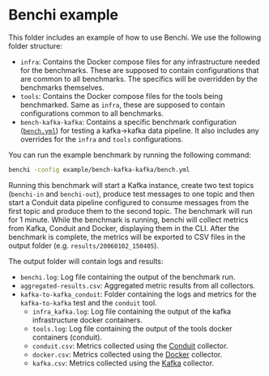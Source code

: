 # Benchi example

This folder includes an example of how to use Benchi. We use the following
folder structure:

- `infra`: Contains the Docker compose files for any infrastructure needed for
  the benchmarks. These are supposed to contain configurations that are common
  to all benchmarks. The specifics will be overridden by the benchmarks
  themselves.
- `tools`: Contains the Docker compose files for the tools being benchmarked.
  Same as `infra`, these are supposed to contain configurations common to all
  benchmarks.
- `bench-kafka-kafka`: Contains a specific benchmark configuration
  ([`bench.yml`](./bench-kafka-kafka/bench.yml)) for testing a kafka->kafka
  data pipeline. It also includes any overrides for the `infra` and `tools`
  configurations.

You can run the example benchmark by running the following command:

```sh
benchi -config example/bench-kafka-kafka/bench.yml
```

Running this benchmark will start a Kafka instance, create two test topics
(`benchi-in` and `benchi-out`), produce test messages to one topic and then
start a Conduit data pipeline configured to consume messages from the first
topic and produce them to the second topic. The benchmark will run for 1 minute.
While the benchmark is running, benchi will collect metrics from Kafka, Conduit
and Docker, displaying them in the CLI. After the benchmark is complete, the
metrics will be exported to CSV files in the output folder (e.g.
`results/20060102_150405`).

The output folder will contain logs and results:

- `benchi.log`: Log file containing the output of the benchmark run.
- `aggregated-results.csv`: Aggregated metric results from all collectors.
- `kafka-to-kafka_conduit`: Folder containing the logs and metrics for the
  `kafka-to-kafka` test and the `conduit` tool.
  - `infra_kafka.log`: Log file containing the output of the kafka infrastructure
    docker containers.
  - `tools.log`: Log file containing the output of the tools docker containers
    (conduit).
  - `conduit.csv`: Metrics collected using the [Conduit](../README.md#conduit) collector.
  - `docker.csv`: Metrics collected using the [Docker](../README.md##docker) collector.
  - `kafka.csv`: Metrics collected using the [Kafka](../README.md##kafka) collector.
